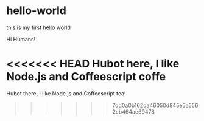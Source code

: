 # hello-world
this is my first hello world

Hi Humans!

<<<<<<< HEAD
Hubot here, I like Node.js and Coffeescript
coffe
=======
Hubot there, I like Node.js and Coffeescript
tea!
>>>>>>> 7dd0a0b162da46050d845e5a5562cb464ae69478
